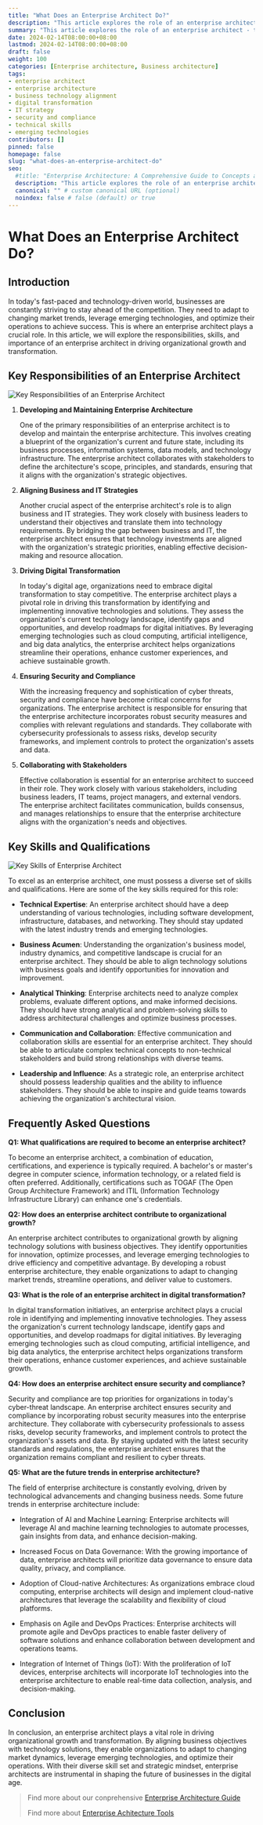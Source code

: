 ```yaml
---
title: "What Does an Enterprise Architect Do?"
description: "This article explores the role of an enterprise architect - their responsibilities, required skills, and importance in aligning business goals with technology solutions. It covers key areas like enterprise architecture design, digital transformation, security, and future EA trends."
summary: "This article explores the role of an enterprise architect - their responsibilities, required skills, and importance in aligning business goals with technology solutions. It covers key areas like enterprise architecture design, digital transformation, security, and future EA trends."
date: 2024-02-14T08:00:00+08:00
lastmod: 2024-02-14T08:00:00+08:00
draft: false
weight: 100
categories: [Enterprise architecture, Business architecture]
tags: 
- enterprise architect 
- enterprise architecture
- business technology alignment
- digital transformation
- IT strategy
- security and compliance
- technical skills
- emerging technologies
contributors: []
pinned: false
homepage: false
slug: "what-does-an-enterprise-architect-do"
seo:
  #title: "Enterprise Architecture: A Comprehensive Guide to Concepts and Industry Practices" # custom title (optional)
  description: "This article explores the role of an enterprise architect - their responsibilities, required skills, and importance in aligning business goals with technology solutions. It covers key areas like enterprise architecture design, digital transformation, security, and future EA trends." # custom description (recommended)
  canonical: "" # custom canonical URL (optional)
  noindex: false # false (default) or true
---
```


# What Does an Enterprise Architect Do?

## Introduction

In today's fast-paced and technology-driven world, businesses are constantly striving to stay ahead of the competition. They need to adapt to changing market trends, leverage emerging technologies, and optimize their operations to achieve success. This is where an enterprise architect plays a crucial role. In this article, we will explore the responsibilities, skills, and importance of an enterprise architect in driving organizational growth and transformation.

## Key Responsibilities of an Enterprise Architect

![Key Responsibilities of an Enterprise Architect](https://cdn.sa.net/2024/02/12/tG4KcPMEWb3phsy.png)

1. **Developing and Maintaining Enterprise Architecture**

   One of the primary responsibilities of an enterprise architect is to develop and maintain the enterprise architecture. This involves creating a blueprint of the organization's current and future state, including its business processes, information systems, data models, and technology infrastructure. The enterprise architect collaborates with stakeholders to define the architecture's scope, principles, and standards, ensuring that it aligns with the organization's strategic objectives.

2. **Aligning Business and IT Strategies**

   Another crucial aspect of the enterprise architect's role is to align business and IT strategies. They work closely with business leaders to understand their objectives and translate them into technology requirements. By bridging the gap between business and IT, the enterprise architect ensures that technology investments are aligned with the organization's strategic priorities, enabling effective decision-making and resource allocation.
   
3. **Driving Digital Transformation**

   In today's digital age, organizations need to embrace digital transformation to stay competitive. The enterprise architect plays a pivotal role in driving this transformation by identifying and implementing innovative technologies and solutions. They assess the organization's current technology landscape, identify gaps and opportunities, and develop roadmaps for digital initiatives. By leveraging emerging technologies such as cloud computing, artificial intelligence, and big data analytics, the enterprise architect helps organizations streamline their operations, enhance customer experiences, and achieve sustainable growth.

4. **Ensuring Security and Compliance**

   With the increasing frequency and sophistication of cyber threats, security and compliance have become critical concerns for organizations. The enterprise architect is responsible for ensuring that the enterprise architecture incorporates robust security measures and complies with relevant regulations and standards. They collaborate with cybersecurity professionals to assess risks, develop security frameworks, and implement controls to protect the organization's assets and data.

5. **Collaborating with Stakeholders**

   Effective collaboration is essential for an enterprise architect to succeed in their role. They work closely with various stakeholders, including business leaders, IT teams, project managers, and external vendors. The enterprise architect facilitates communication, builds consensus, and manages relationships to ensure that the enterprise architecture aligns with the organization's needs and objectives.

## Key Skills and Qualifications

![Key Skills of Enterprise Architect](https://cdn.sa.net/2024/02/12/yxnItaPoOB9phG4.png)

To excel as an enterprise architect, one must possess a diverse set of skills and qualifications. Here are some of the key skills required for this role:

- **Technical Expertise**: An enterprise architect should have a deep understanding of various technologies, including software development, infrastructure, databases, and networking. They should stay updated with the latest industry trends and emerging technologies.

- **Business Acumen**: Understanding the organization's business model, industry dynamics, and competitive landscape is crucial for an enterprise architect. They should be able to align technology solutions with business goals and identify opportunities for innovation and improvement.

- **Analytical Thinking**: Enterprise architects need to analyze complex problems, evaluate different options, and make informed decisions. They should have strong analytical and problem-solving skills to address architectural challenges and optimize business processes. 

- **Communication and Collaboration**: Effective communication and collaboration skills are essential for an enterprise architect. They should be able to articulate complex technical concepts to non-technical stakeholders and build strong relationships with diverse teams.

- **Leadership and Influence**: As a strategic role, an enterprise architect should possess leadership qualities and the ability to influence stakeholders. They should be able to inspire and guide teams towards achieving the organization's architectural vision.

## Frequently Asked Questions

**Q1: What qualifications are required to become an enterprise architect?**

To become an enterprise architect, a combination of education, certifications, and experience is typically required. A bachelor's or master's degree in computer science, information technology, or a related field is often preferred. Additionally, certifications such as TOGAF (The Open Group Architecture Framework) and ITIL (Information Technology Infrastructure Library) can enhance one's credentials.

**Q2: How does an enterprise architect contribute to organizational growth?**

An enterprise architect contributes to organizational growth by aligning technology solutions with business objectives. They identify opportunities for innovation, optimize processes, and leverage emerging technologies to drive efficiency and competitive advantage. By developing a robust enterprise architecture, they enable organizations to adapt to changing market trends, streamline operations, and deliver value to customers.

**Q3: What is the role of an enterprise architect in digital transformation?**

In digital transformation initiatives, an enterprise architect plays a crucial role in identifying and implementing innovative technologies. They assess the organization's current technology landscape, identify gaps and opportunities, and develop roadmaps for digital initiatives. By leveraging emerging technologies such as cloud computing, artificial intelligence, and big data analytics, the enterprise architect helps organizations transform their operations, enhance customer experiences, and achieve sustainable growth.

**Q4: How does an enterprise architect ensure security and compliance?** 

Security and compliance are top priorities for organizations in today's cyber-threat landscape. An enterprise architect ensures security and compliance by incorporating robust security measures into the enterprise architecture. They collaborate with cybersecurity professionals to assess risks, develop security frameworks, and implement controls to protect the organization's assets and data. By staying updated with the latest security standards and regulations, the enterprise architect ensures that the organization remains compliant and resilient to cyber threats.

**Q5: What are the future trends in enterprise architecture?**

The field of enterprise architecture is constantly evolving, driven by technological advancements and changing business needs. Some future trends in enterprise architecture include:

- Integration of AI and Machine Learning: Enterprise architects will leverage AI and machine learning technologies to automate processes, gain insights from data, and enhance decision-making.

- Increased Focus on Data Governance: With the growing importance of data, enterprise architects will prioritize data governance to ensure data quality, privacy, and compliance.

- Adoption of Cloud-native Architectures: As organizations embrace cloud computing, enterprise architects will design and implement cloud-native architectures that leverage the scalability and flexibility of cloud platforms. 

- Emphasis on Agile and DevOps Practices: Enterprise architects will promote agile and DevOps practices to enable faster delivery of software solutions and enhance collaboration between development and operations teams.

- Integration of Internet of Things (IoT): With the proliferation of IoT devices, enterprise architects will incorporate IoT technologies into the enterprise architecture to enable real-time data collection, analysis, and decision-making.

## Conclusion

In conclusion, an enterprise architect plays a vital role in driving organizational growth and transformation. By aligning business objectives with technology solutions, they enable organizations to adapt to changing market dynamics, leverage emerging technologies, and optimize their operations. With their diverse skill set and strategic mindset, enterprise architects are instrumental in shaping the future of businesses in the digital age.

> Find more about our conprehensive [Enterprise Architecture Guide](/docs/ultimate-guides/chapter-1.1-introduction-of-enterprise-architecture/)
>
> Find more about [Enterprise Achitecture Tools](/docs/software-tools/)